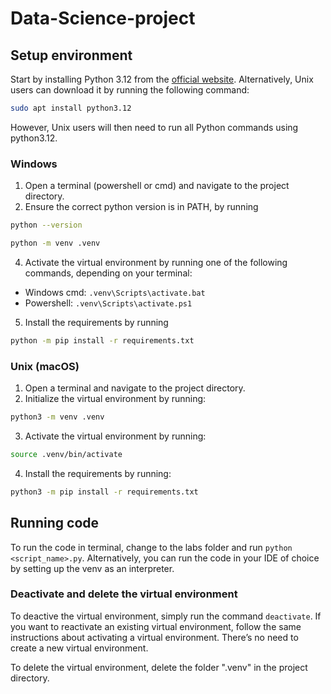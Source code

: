 # Data-Science-project

## Setup environment

Start by installing Python 3.12 from the [official website](https://www.python.org/downloads/). Alternatively, Unix users can download it by running the following command:

```bash
sudo apt install python3.12
```

However, Unix users will then need to run all Python commands using python3.12.

### Windows

1. Open a terminal (powershell or cmd) and navigate to the project directory.
2. Ensure the correct python version is in PATH, by running

```bash
python --version
```

```bash
python -m venv .venv
```

4. Activate the virtual environment by running one of the following commands, depending on your terminal:

- Windows cmd: `.venv\Scripts\activate.bat`
- Powershell: `.venv\Scripts\activate.ps1`

5. Install the requirements by running

```bash
python -m pip install -r requirements.txt
```

### Unix (macOS)

1. Open a terminal and navigate to the project directory.
2. Initialize the virtual environment by running:

```bash
python3 -m venv .venv
```

3. Activate the virtual environment by running:

```bash
source .venv/bin/activate
```

4. Install the requirements by running:

```bash
python3 -m pip install -r requirements.txt
```

## Running code 

To run the code in terminal, change to the labs folder and run `python <script_name>.py`. Alternatively, you can run the code in your IDE of choice by setting up the venv as an interpreter.

### Deactivate and delete the virtual environment

To deactive the virtual environment, simply run the command `deactivate`. If you want to reactivate an existing virtual environment, follow the same instructions about activating a virtual environment. There’s no need to create a new virtual environment.

To delete the virtual environment, delete the folder ".venv" in the project directory.